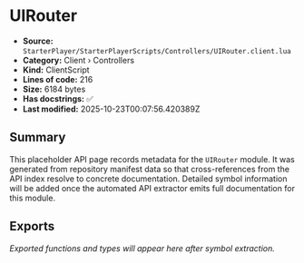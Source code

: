 # UIRouter

- **Source:** `StarterPlayer/StarterPlayerScripts/Controllers/UIRouter.client.lua`
- **Category:** Client › Controllers
- **Kind:** ClientScript
- **Lines of code:** 216
- **Size:** 6184 bytes
- **Has docstrings:** ✅
- **Last modified:** 2025-10-23T00:07:56.420389Z

## Summary

This placeholder API page records metadata for the `UIRouter` module. It was generated
from repository manifest data so that cross-references from the API index resolve to
concrete documentation. Detailed symbol information will be added once the automated
API extractor emits full documentation for this module.

## Exports

_Exported functions and types will appear here after symbol extraction._
